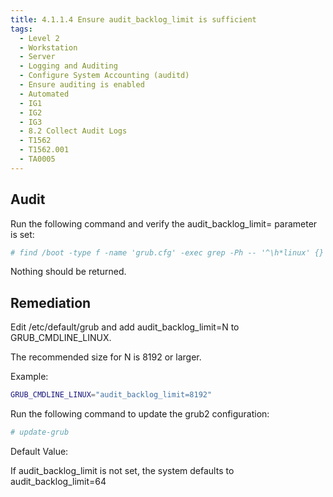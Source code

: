 ```yaml
---
title: 4.1.1.4 Ensure audit_backlog_limit is sufficient
tags:
  - Level 2
  - Workstation
  - Server
  - Logging and Auditing
  - Configure System Accounting (auditd)
  - Ensure auditing is enabled
  - Automated
  - IG1
  - IG2
  - IG3
  - 8.2 Collect Audit Logs
  - T1562
  - T1562.001
  - TA0005
---
```


## Audit
Run the following command and verify the audit_backlog_limit= parameter is set:
```bash
# find /boot -type f -name 'grub.cfg' -exec grep -Ph -- '^\h*linux' {} + | grep -Pv 'audit_backlog_limit=\d+\b'
```

Nothing should be returned.

## Remediation
Edit /etc/default/grub and add audit_backlog_limit=N to GRUB_CMDLINE_LINUX.

The recommended size for N is 8192 or larger.

Example:
```bash
GRUB_CMDLINE_LINUX="audit_backlog_limit=8192"
```

Run the following command to update the grub2 configuration:
```bash
# update-grub
```

Default Value:

If audit_backlog_limit is not set, the system defaults to audit_backlog_limit=64
